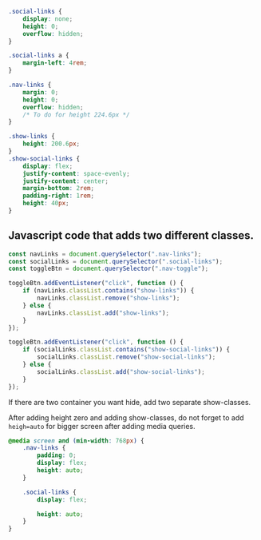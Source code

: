 ```css
.social-links {
	display: none;
	height: 0;
	overflow: hidden;
}

.social-links a {
	margin-left: 4rem;
}

.nav-links {
	margin: 0;
	height: 0;
	overflow: hidden;
	/* To do for height 224.6px */
}

.show-links {
	height: 200.6px;
}
.show-social-links {
	display: flex;
	justify-content: space-evenly;
	justify-content: center;
	margin-bottom: 2rem;
	padding-right: 1rem;
	height: 40px;
}
```

## Javascript code that adds two different classes.

```js
const navLinks = document.querySelector(".nav-links");
const socialLinks = document.querySelector(".social-links");
const toggleBtn = document.querySelector(".nav-toggle");

toggleBtn.addEventListener("click", function () {
	if (navLinks.classList.contains("show-links")) {
		navLinks.classList.remove("show-links");
	} else {
		navLinks.classList.add("show-links");
	}
});

toggleBtn.addEventListener("click", function () {
	if (socialLinks.classList.contains("show-social-links")) {
		socialLinks.classList.remove("show-social-links");
	} else {
		socialLinks.classList.add("show-social-links");
	}
});
```

If there are two container you want hide, add two separate show-classes.

After adding height zero and adding show-classes, do not forget to add `heigh=auto` for bigger screen after adding media queries.

```css
@media screen and (min-width: 768px) {
	.nav-links {
		padding: 0;
		display: flex;
		height: auto;
	}

	.social-links {
		display: flex;

		height: auto;
	}
}
```
